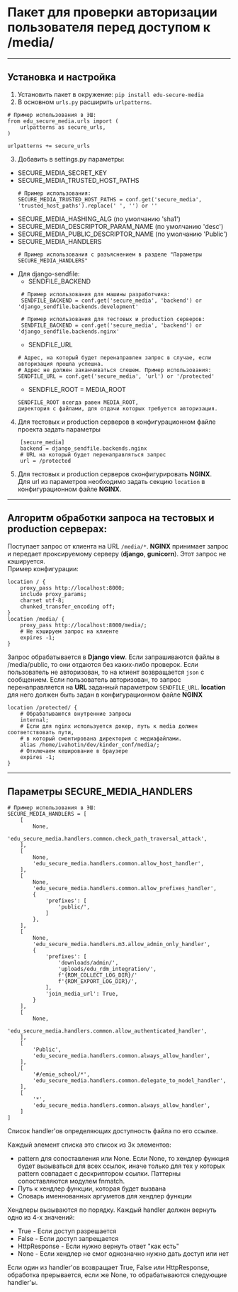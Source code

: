 # Пакет для проверки авторизации пользователя перед доступом к /media/

---
## Установка и настройка

1. Установить пакет в окружение:
```pip install edu-secure-media```
2. В основном `urls.py` расширить `urlpatterns`.
```
# Пример использования в ЭШ:
from edu_secure_media.urls import (
    urlpatterns as secure_urls,
)

urlpatterns += secure_urls
```
3. Добавить в settings.py параметры:
- SECURE_MEDIA_SECRET_KEY
- SECURE_MEDIA_TRUSTED_HOST_PATHS
  ```
  # Пример использования:
  SECURE_MEDIA_TRUSTED_HOST_PATHS = conf.get('secure_media', 'trusted_host_paths').replace(' ', '') or ''
  ```
- SECURE_MEDIA_HASHING_ALG (по умолчанию 'sha1')
- SECURE_MEDIA_DESCRIPTOR_PARAM_NAME (по умолчанию 'desc')
- SECURE_MEDIA_PUBLIC_DESCRIPTOR_NAME (по умолчанию 'Public')
- SECURE_MEDIA_HANDLERS
  ```
  # Пример использования с разъяснением в разделе "Параметры SECURE_MEDIA_HANDLERS"
  ```
- Для django-sendfile:
   - SENDFILE_BACKEND  
  ```
   # Пример использования для машины разработчика:
   SENDFILE_BACKEND = conf.get('secure_media', 'backend') or 'django_sendfile.backends.development'
  
   # Пример использования для тестовых и production серверов:
   SENDFILE_BACKEND = conf.get('secure_media', 'backend') or 'django_sendfile.backends.nginx'
  ```
     - SENDFILE_URL   
  ```
  # Адрес, на который будет перенаправлен запрос в случае, если авторизация прошла успешна. 
  # Адрес не должен заканчиваться слешем. Пример использования:
  SENDFILE_URL = conf.get('secure_media', 'url') or '/protected'
  ```
   - SENDFILE_ROOT = MEDIA_ROOT
  ```
  SENDFILE_ROOT всегда равен MEDIA_ROOT, 
  директория с файлами, для отдачи которых требуется авторизация.
  ```
4. Для тестовых и production серверов в конфигурационном файле проекта задать
параметры
```
    [secure_media]
    backend = django_sendfile.backends.nginx
    # URL на который будет перенаправляться запрос
    url = /protected
```
5. Для тестовых и production серверов сконфигурировать **NGINX**.  
Для url из параметров необходимо задать секцию ``location`` в конфигурационном файле **NGINX**.  

---
## Алгоритм обработки запроса на тестовых и production серверах:

Поступает запрос от клиента на URL ``/media/*``. **NGINX** принимает запрос
и передает проксируемому серверу (**django**, **gunicorn**). Этот запрос не
кэшируется.   
Пример конфигурации:

    location / {
        proxy_pass http://localhost:8000;
        include proxy_params;
        charset utf-8;
        chunked_transfer_encoding off;
    }
    location /media/ {
        proxy_pass http://localhost:8000/media/;
        # Не кэшируем запрос на клиенте
        expires -1;
    }

Запрос обрабатывается в **Django view**. Если запрашиваются файлы в
/media/public, то они отдаются без каких-либо проверок.
Если пользователь не авторизован, то на клиент возвращается ``json`` с
сообщением. Если пользователь авторизован, то запрос перенаправляется
на **URL** заданный параметром ``SENDFILE_URL``. **location** для него
должен быть задан в конфигурационном файле **NGINX**

    location /protected/ {
        # Обрабатываются внутренние запросы
        internal;
        # Если для nginx используется докер, путь к media должен соответствовать пути, 
        # в который смонтирована директория с медиафайлами.
        alias /home/ivahotin/dev/kinder_conf/media/;
        # Отключаем кеширование в браузере
        expires -1;
    }

---
## Параметры SECURE_MEDIA_HANDLERS
```
# Пример использования в ЭШ:
SECURE_MEDIA_HANDLERS = [
    [
        None,
        'edu_secure_media.handlers.common.check_path_traversal_attack',
    ],
    [
        None,
        'edu_secure_media.handlers.common.allow_host_handler',
    ],
    [
        None,
        'edu_secure_media.handlers.common.allow_prefixes_handler',
        {
            'prefixes': [
                'public/',
            ]
        },
    ],
    [
        None,
        'edu_secure_media.handlers.m3.allow_admin_only_handler',
        {
            'prefixes': [
                'downloads/admin/',
                'uploads/edu_rdm_integration/',
                f'{RDM_COLLECT_LOG_DIR}/'
                f'{RDM_EXPORT_LOG_DIR}/',
            ],
            'join_media_url': True,
        }
    ],
    [
        None,
        'edu_secure_media.handlers.common.allow_authenticated_handler',
    ],
    [
        'Public',
        'edu_secure_media.handlers.common.always_allow_handler',
    ],
    [
        '#/emie_school/*',
        'edu_secure_media.handlers.common.delegate_to_model_handler',
    ],
    [
        '*',
        'edu_secure_media.handlers.common.always_allow_handler',
    ]
]
```

Список handler'ов определяющих доступность файла по его ссылке.

Каждый элемент списка это список из 3х элементов:

 * pattern для сопоставления или None. Если None, то хендлер функция будет вызываться для всех ссылок,
   иначе только для тех у которых pattern совпадает с дескриптором ссылки. Паттерны сопоставляются модулем fnmatch.
 * Путь к хендлер функции, которая будет вызвана
 * Словарь именнованных аргуметов для хендлер функции

Хендлеры вызываются по порядку.
Каждый handler должен вернуть одно из 4-х значений:

* True - Если доступ разрешается
* False - Если доступ запрещается
* HttpResponse - Если нужно вернуть ответ "как есть"
* None - Если хендлер не смог однозначно нужно дать доступ или нет

Если один из handler'ов возвращает True, False или HttpResponse, обработка
прерывается, если же None, то обрабатываются следующие handler'ы.

